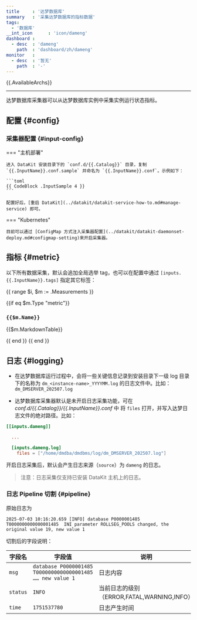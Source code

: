 ```yaml
---
title     : '达梦数据库'
summary   : '采集达梦数据库的指标数据'
tags:
  - '数据库'
__int_icon      : 'icon/dameng'
dashboard :
  - desc  : 'dameng'
    path  : 'dashboard/zh/dameng'
monitor   :
  - desc  : '暂无'
    path  : '-'
---
```


{{.AvailableArchs}}

---

达梦数据库采集器可以从达梦数据库实例中采集实例运行状态指标。

## 配置 {#config}

### 采集器配置 {#input-config}

<!-- markdownlint-disable MD046 -->
=== "主机部署"

    进入 DataKit 安装目录下的 `conf.d/{{.Catalog}}` 目录，复制 `{{.InputName}}.conf.sample` 并命名为 `{{.InputName}}.conf`。示例如下：

    ```toml
    {{ CodeBlock .InputSample 4 }}
    ```

    配置好后，[重启 DataKit](../datakit/datakit-service-how-to.md#manage-service) 即可。

=== "Kubernetes"

    目前可以通过 [ConfigMap 方式注入采集器配置](../datakit/datakit-daemonset-deploy.md#configmap-setting)来开启采集器。
<!-- markdownlint-enable -->

## 指标 {#metric}

以下所有数据采集，默认会追加全局选举 tag，也可以在配置中通过 `[inputs.{{.InputName}}.tags]` 指定其它标签：

{{ range $i, $m := .Measurements }}

{{if eq $m.Type "metric"}}

### `{{$m.Name}}`

{{$m.MarkdownTable}}

{{ end }}
{{ end }}

## 日志 {#logging}

- 在达梦数据库运行过程中，会将一些关键信息记录到安装目录下一级 log 目录下的名称为 `dm_<instance-name>_YYYYMM.log`
  的日志文件中。比如：`dm_DMSERVER_202507.log`

- 达梦数据库采集器默认是未开启日志采集功能，可在 *conf.d/{{.Catalog}}/{{.InputName}}.conf* 中 将 `files` 打开，并写入达梦日志文件的绝对路径。比如：

```toml
[[inputs.dameng]]

  ...

  [inputs.dameng.log]
    files = ["/home/dmdba/dmdbms/log/dm_DMSERVER_202507.log"]
```

开启日志采集后，默认会产生日志来源（`source`）为 `dameng` 的日志。

> 注意：日志采集仅支持已安装 DataKit 主机上的日志。

### 日志 Pipeline 切割 {#pipeline}

原始日志为

``` log
2025-07-03 10:16:20.659 [INFO] database P0000001485 T0000000000000001485  INI parameter ROLLSEG_POOLS changed, the original value 19, new value 1
```

切割后的字段说明：

| 字段名             | 字段值                                            | 说明                                                        |
| ---                | ---                                              | ---                                                         |
| `msg` | `database P0000001485 T0000000000000001485  …… new value 1`   | 日志内容                                  |
| `status`           | `INFO`                                           | 当前日志的级别（ERROR,FATAL,WARNING,INFO）|
| `time`             | `1751537780`                                     | 日志产生时间                                                                       |
